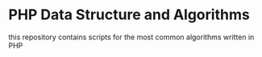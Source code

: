 # PHP Data Structure and Algorithms
this repository contains scripts for the most common algorithms written in PHP